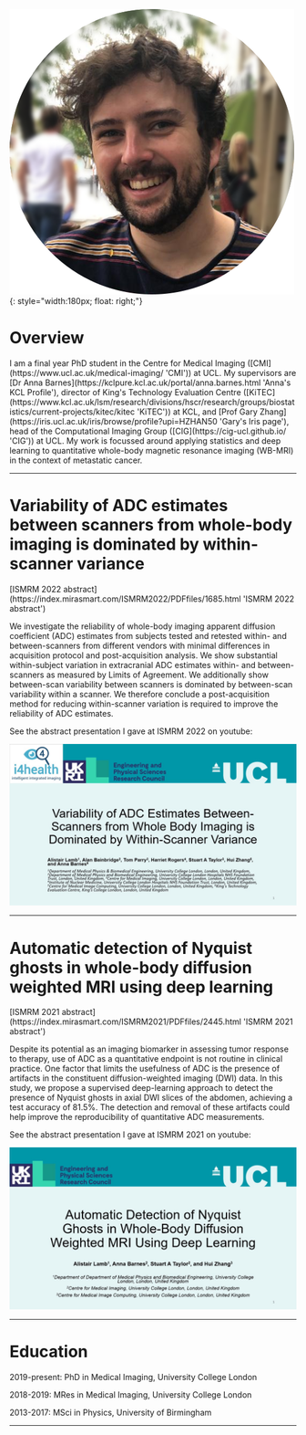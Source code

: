 
![My photo](/images/headshot.png){: style="width:180px; float: right;"}

<h1> Overview </h1>
I am a final year PhD student in the Centre for Medical Imaging ([CMI](https://www.ucl.ac.uk/medical-imaging/ 'CMI')) at UCL. My supervisors are [Dr Anna Barnes](https://kclpure.kcl.ac.uk/portal/anna.barnes.html 'Anna's KCL Profile'), director of King's Technology Evaluation Centre ([KiTEC](https://www.kcl.ac.uk/lsm/research/divisions/hscr/research/groups/biostatistics/current-projects/kitec/kitec 'KiTEC')) at KCL, and [Prof Gary Zhang](https://iris.ucl.ac.uk/iris/browse/profile?upi=HZHAN50 'Gary's Iris page'), head of the Computational Imaging Group ([CIG](https://cig-ucl.github.io/ 'CIG')) at UCL. My work is focussed around applying statistics and deep learning to quantitative whole-body magnetic resonance imaging (WB-MRI) in the context of metastatic cancer.
<hr>
<h1> Variability of ADC estimates between scanners from whole-body imaging is dominated by within-scanner variance </h1>
[ISMRM 2022 abstract](https://index.mirasmart.com/ISMRM2022/PDFfiles/1685.html 'ISMRM 2022 abstract')

We investigate the reliability of whole-body imaging apparent diffusion coefficient (ADC) estimates from subjects tested and retested within- and between-scanners from different vendors with minimal differences in acquisition protocol and post-acquisition analysis. We show substantial within-subject variation in extracranial ADC estimates within- and between-scanners as measured by Limits of Agreement. We additionally show between-scan variability between scanners is dominated by between-scan variability within a scanner. We therefore conclude a post-acquisition method for reducing within-scanner variation is required to improve the reliability of ADC estimates.

See the abstract presentation I gave at ISMRM 2022 on youtube:

[![My photo](/images/ismrm22_title.jpg)](https://youtu.be/VgczjgN_UKk)

<hr>

<h1> Automatic detection of Nyquist ghosts in whole-body diffusion weighted MRI using deep learning </h1>
[ISMRM 2021 abstract](https://index.mirasmart.com/ISMRM2021/PDFfiles/2445.html 'ISMRM 2021 abstract')

Despite its potential as an imaging biomarker in assessing tumor response to therapy, use of ADC as a quantitative endpoint is not routine in clinical practice. One factor that limits the usefulness of ADC is the presence of artifacts in the constituent diffusion-weighted imaging (DWI) data. In this study, we propose a supervised deep-learning approach to detect the presence of Nyquist ghosts in axial DWI slices of the abdomen, achieving a test accuracy of 81.5%. The detection and removal of these artifacts could help improve the reproducibility of quantitative ADC measurements.

See the abstract presentation I gave at ISMRM 2021 on youtube:

[![My photo](/images/ismrm21_title.jpg)](https://youtu.be/Yn8tiSJIXHs)

<hr>

<h1> Education </h1>
2019-present: PhD in Medical Imaging, University College London

2018-2019: MRes in Medical Imaging, University College London

2013-2017: MSci in Physics, University of Birmingham
<hr>
